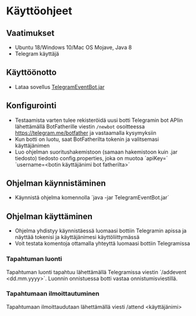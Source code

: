# Käyttöohjeet

## Vaatimukset
* Ubuntu 18/Windows 10/Mac OS Mojave, Java 8
* Telegram käyttäjä

## Käyttöönotto

* Lataa sovellus [TelegramEventBot.jar](https://github.com/jonitaajamo/ot-harjoitustyo/releases/download/viikko5/TelegramEventBot.jar)

## Konfigurointi

* Testaamista varten tulee rekisteröidä uusi botti Telegramin bot APIin lähettämällä BotFatherille viestin `/newbot` osoitteessa https://telegram.me/botfather ja vastaamalla kysymyksiin
* Kun botti on luotu, saat BotFatherilta tokenin ja valitsemasi käyttäjänimen
* Luo ohjelman suoritushakemistoon (samaan hakemistoon kuin .jar tiedosto) tiedosto config.properties, joka on muotoa 
´apiKey=<apiKey telegramin bot fatherilta>´
´username=<botin käyttäjänimi bot fatherilta>´

## Ohjelman käynnistäminen

* Käynnistä ohjelma komennolla ´java -jar TelegramEventBot.jar´

## Ohjelman käyttäminen

* Ohjelma yhdistyy käynnistäessä luomaasi bottiin Telegramin apissa ja näyttää tokenisi ja käyttäjänimesi käyttöliittymässä
* Voit testata komentoja ottamalla yhteyttä luomaasi bottiin Telegramissa

### Tapahtuman luonti

Tapahtuman luonti tapahtuu lähettämällä Telegramissa viestin ´/addevent <nimi> <dd.mm.yyyy>`. Luonnin onnistuessa botti vastaa onnistumisviestillä.

### Tapahtumaan ilmoittautuminen

Tapahtumaan ilmoittaudutaan lähettämällä viesti /attend <tapahtuman nimi> <käyttäjänimi>
